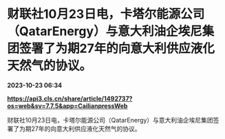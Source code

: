 # 财联社10月23日电，卡塔尔能源公司（QatarEnergy）与意大利油企埃尼集团签署了为期27年的向意大利供应液化天然气的协议。

**2023-10-23 06:34**

**https://api3.cls.cn/share/article/1492737?os=web&sv=7.7.5&app=CailianpressWeb**

财联社10月23日电，卡塔尔能源公司（QatarEnergy）与意大利油企埃尼集团签署了为期27年的向意大利供应液化天然气的协议。